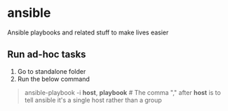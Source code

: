 # ansible
Ansible playbooks and related stuff to make lives easier

## Run ad-hoc tasks
1. Go to standalone folder
2. Run the below command
>ansible-playbook -i **host**, **playbook**
>\# The comma "," after **host** is to tell ansible it's a single host rather than a group
